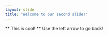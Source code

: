 ```yaml
---
layout: slide
title: "Welcome to our second slide!"
---
```

** This is cool! **
Use the left arrow to go back!
